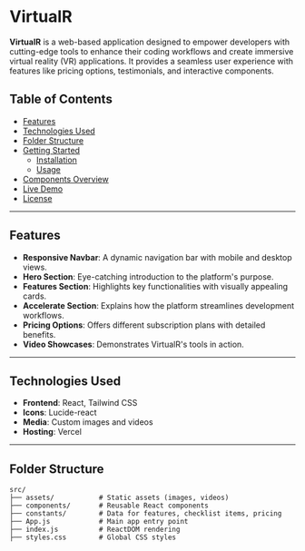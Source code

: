 # VirtualR

**VirtualR** is a web-based application designed to empower developers with cutting-edge tools to enhance their coding workflows and create immersive virtual reality (VR) applications. It provides a seamless user experience with features like pricing options, testimonials, and interactive components.

## Table of Contents

- [Features](#features)
- [Technologies Used](#technologies-used)
- [Folder Structure](#folder-structure)
- [Getting Started](#getting-started)
  - [Installation](#installation)
  - [Usage](#usage)
- [Components Overview](#components-overview)
- [Live Demo](#live-demo)
- [License](#license)

---

## Features

- **Responsive Navbar**: A dynamic navigation bar with mobile and desktop views.
- **Hero Section**: Eye-catching introduction to the platform's purpose.
- **Features Section**: Highlights key functionalities with visually appealing cards.
- **Accelerate Section**: Explains how the platform streamlines development workflows.
- **Pricing Options**: Offers different subscription plans with detailed benefits.
- **Video Showcases**: Demonstrates VirtualR's tools in action.

---

## Technologies Used

- **Frontend**: React, Tailwind CSS
- **Icons**: Lucide-react
- **Media**: Custom images and videos
- **Hosting**: Vercel

---

## Folder Structure

```plaintext
src/
├── assets/           # Static assets (images, videos)
├── components/       # Reusable React components
├── constants/        # Data for features, checklist items, pricing
├── App.js            # Main app entry point
├── index.js          # ReactDOM rendering
├── styles.css        # Global CSS styles
